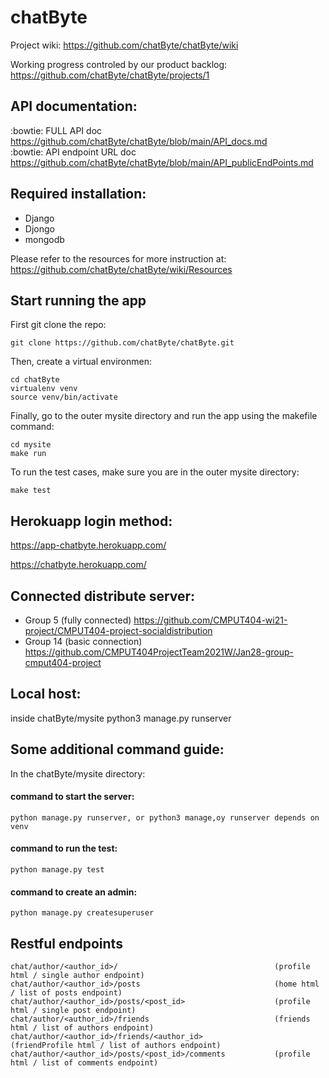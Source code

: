 # chatByte
Project wiki: https://github.com/chatByte/chatByte/wiki 

Working progress controled by our product backlog: https://github.com/chatByte/chatByte/projects/1
## API documentation:
:bowtie: FULL API doc <br />
https://github.com/chatByte/chatByte/blob/main/API_docs.md <br />
:bowtie: API endpoint URL doc <br />
https://github.com/chatByte/chatByte/blob/main/API_publicEndPoints.md<br />
## Required installation:
- Django
- Djongo
- mongodb

Please refer to the resources for more instruction at: https://github.com/chatByte/chatByte/wiki/Resources

## Start running the app
First git clone the repo:

    git clone https://github.com/chatByte/chatByte.git
Then, create a virtual environmen:

    cd chatByte
    virtualenv venv
    source venv/bin/activate

Finally, go to the outer mysite directory and run the app using the makefile command:

    cd mysite
    make run

To run the test cases, make sure you are in the outer mysite directory:

    make test

## Herokuapp login method:
https://app-chatbyte.herokuapp.com/

https://chatbyte.herokuapp.com/

## Connected distribute server:
* Group 5 (fully connected)
https://github.com/CMPUT404-wi21-project/CMPUT404-project-socialdistribution
* Group 14 (basic connection)
https://github.com/CMPUT404ProjectTeam2021W/Jan28-group-cmput404-project



## Local host:
inside chatByte/mysite
python3 manage.py runserver

## Some additional command guide:
In the chatByte/mysite directory:

#### command to start the server:

    python manage.py runserver, or python3 manage,oy runserver depends on venv

#### command to run the test:

    python manage.py test

#### command to create an admin:

    python manage.py createsuperuser
    
## Restful endpoints

    chat/author/<author_id>/                                   (profile html / single author endpoint)
    chat/author/<author_id>/posts                              (home html / list of posts endpoint)
    chat/author/<author_id>/posts/<post_id>                    (profile html / single post endpoint)
    chat/author/<author_id>/friends                            (friends html / list of authors endpoint)
    chat/author/<author_id>/friends/<author_id>                (friendProfile html / list of authors endpoint)
    chat/author/<author_id>/posts/<post_id>/comments           (profile html / list of comments endpoint)
